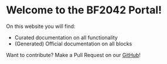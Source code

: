 # Welcome to the BF2042 Portal!
On this website you will find:
- Curated documentation on all functionality
- (Generated) Official documentation on all blocks

Want to contribute? Make a Pull Request on our [GitHub](https://github.com/LennardF1989/BF2042-Portal-Docs)!